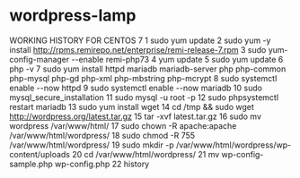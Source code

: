 # wordpress-lamp


WORKING HISTORY FOR CENTOS 7
    1  sudo yum update
    2  sudo yum -y install http://rpms.remirepo.net/enterprise/remi-release-7.rpm
    3   sudo yum-config-manager --enable remi-php73
    4  yum update
    5  sudo yum update
    6  php -v
    7  sudo yum install httpd mariadb mariadb-server php php-common php-mysql php-gd php-xml php-mbstring php-mcrypt
    8  sudo systemctl enable --now httpd
    9  sudo systemctl enable --now mariadb
   10  sudo mysql_secure_installation
   11  sudo mysql -u root -p
   12  sudo phpsystemctl restart mariadb
   13  sudo yum install wget
   14  cd /tmp && sudo wget http://wordpress.org/latest.tar.gz
   15  tar -xvf latest.tar.gz 
   16  sudo mv wordpress /var/www/html/
   17  sudo chown -R apache:apache /var/www/html/wordpress/
   18  sudo chmod -R 755 /var/www/html/wordpress/
   19  sudo mkdir -p /var/www/html/wordpress/wp-content/uploads
   20  cd /var/www/html/wordpress/
   21  mv wp-config-sample.php wp-config.php
   22  history
